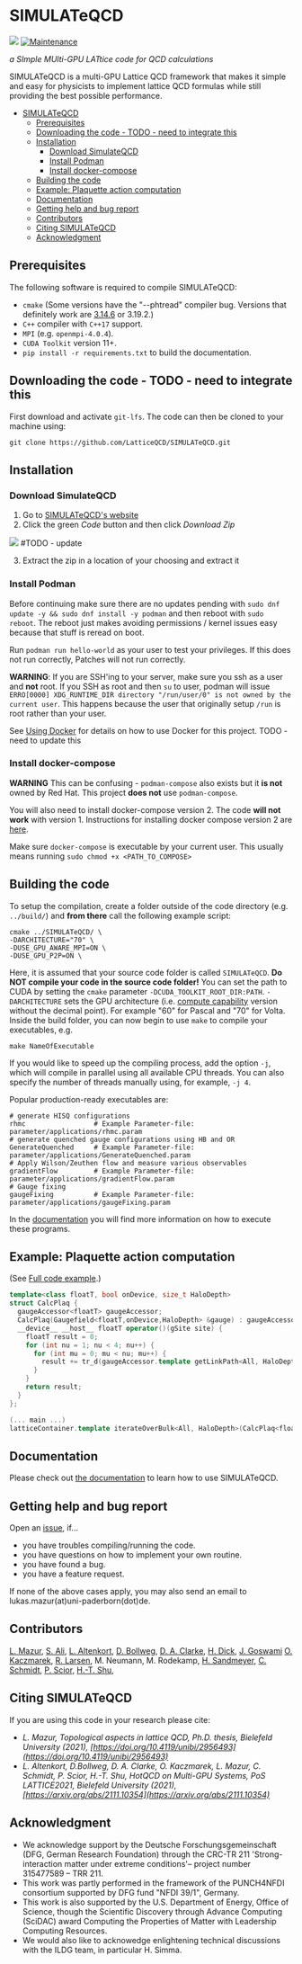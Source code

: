 # SIMULATeQCD


[![](https://img.shields.io/badge/docs-dev-blue.svg)](https://latticeqcd.github.io/SIMULATeQCD)
[![Maintenance](https://img.shields.io/badge/Maintained%3F-yes-green.svg)](https://github.com/LatticeQCD/SIMULATeQCD/commits/main)


*a SImple MUlti-GPU LATtice code for QCD calculations*


SIMULATeQCD is a multi-GPU Lattice QCD framework that makes it simple and easy for physicists to implement lattice QCD formulas while still providing the best possible performance.

- [SIMULATeQCD](#simulateqcd)
  - [Prerequisites](#prerequisites)
  - [Downloading the code - TODO - need to integrate this](#downloading-the-code---todo---need-to-integrate-this)
  - [Installation](#installation)
    - [Download SimulateQCD](#download-simulateqcd)
    - [Install Podman](#install-podman)
    - [Install docker-compose](#install-docker-compose)
  - [Building the code](#building-the-code)
  - [Example: Plaquette action computation](#example-plaquette-action-computation)
  - [Documentation](#documentation)
  - [Getting help and bug report](#getting-help-and-bug-report)
  - [Contributors](#contributors)
  - [Citing SIMULATeQCD](#citing-simulateqcd)
  - [Acknowledgment](#acknowledgment)

## Prerequisites

The following software is required to compile SIMULATeQCD:

* `cmake` (Some versions have the "--phtread" compiler bug. Versions that definitely work are [3.14.6](https://gitlab.kitware.com/cmake/cmake/tree/v3.14.6) or 3.19.2.)
* `C++` compiler with `C++17` support.
* `MPI` (e.g. `openmpi-4.0.4`).
* `CUDA Toolkit` version 11+. 
* `pip install -r requirements.txt` to build the documentation.

## Downloading the code - TODO - need to integrate this

First download and activate `git-lfs`. The code can then be cloned to your machine using:
```shell
git clone https://github.com/LatticeQCD/SIMULATeQCD.git
```

## Installation

### Download SimulateQCD

1. Go to [SIMULATeQCD's website](https://github.com/LatticeQCD/SIMULATeQCD)
2. Click the green *Code* button and then click *Download Zip*

![](images/2023-02-03-10-30-46.png) #TODO - update

3. Extract the zip in a location of your choosing and extract it

### Install Podman

Before continuing make sure there are no updates pending with `sudo dnf update -y && sudo dnf install -y podman` and then reboot with `sudo reboot`. The reboot just makes avoiding permissions / kernel issues easy because that stuff is reread on boot.

Run `podman run hello-world` as your user to test your privileges. If this does not run correctly, Patches will not run correctly.

**WARNING**: If you are SSH'ing to your server, make sure you ssh as a user and **not** root. If you SSH as root and then `su` to user, podman will issue `ERRO[0000] XDG_RUNTIME_DIR directory "/run/user/0" is not owned by the current user`. This happens because the user that originally setup `/run` is root rather than your user.

See [Using Docker](#using-docker) for details on how to use Docker for this project. TODO - need to update this

### Install docker-compose

**WARNING** This can be confusing - `podman-compose` also exists but it **is not** owned by Red Hat. This project **does not** use `podman-compose`.

You will also need to install docker-compose version 2. The code **will not work** with version 1. Instructions for 
installing docker compose version 2 are [here](https://docs.docker.com/compose/install/other/#on-linux).

Make sure `docker-compose` is executable by your current user. This usually means running `sudo chmod +x <PATH_TO_COMPOSE>`


## Building the code

To setup the compilation, create a folder outside of the code directory (e.g. `../build/`) and **from there** call the following example script: 
```shell
cmake ../SIMULATeQCD/ \
-DARCHITECTURE="70" \
-DUSE_GPU_AWARE_MPI=ON \
-DUSE_GPU_P2P=ON \
``` 
Here, it is assumed that your source code folder is called `SIMULATeQCD`. **Do NOT compile your code in the source code folder!**
You can set the path to CUDA by setting the `cmake` parameter `-DCUDA_TOOLKIT_ROOT_DIR:PATH`.
`-DARCHITECTURE` sets the GPU architecture (i.e. [compute capability](https://en.wikipedia.org/wiki/CUDA#GPUs_supported) version without the decimal point). For example "60" for Pascal and "70" for Volta. 
Inside the build folder, you can now begin to use `make` to compile your executables, e.g. 
```shell
make NameOfExecutable
```
If you would like to speed up the compiling process, add the option `-j`, which will compile in parallel using all available CPU threads. You can also specify the number of threads manually using, for example, `-j 4`.

Popular production-ready executables are:
```Shell
# generate HISQ configurations
rhmc                 # Example Parameter-file: parameter/applications/rhmc.param
# generate quenched gauge configurations using HB and OR
GenerateQuenched     # Example Parameter-file: parameter/applications/GenerateQuenched.param
# Apply Wilson/Zeuthen flow and measure various observables
gradientFlow         # Example Parameter-file: parameter/applications/gradientFlow.param
# Gauge fixing
gaugeFixing          # Example Parameter-file: parameter/applications/gaugeFixing.param
```
In the [documentation](https://latticeqcd.github.io/SIMULATeQCD/03_applications/applications.html) you will find more information on how to execute these programs.

## Example: Plaquette action computation

(See [Full code example](https://github.com/LatticeQCD/SIMULATeQCD/blob/main/src/examples/main_plaquette.cu).)

```C++
template<class floatT, bool onDevice, size_t HaloDepth>
struct CalcPlaq {
  gaugeAccessor<floatT> gaugeAccessor;
  CalcPlaq(Gaugefield<floatT,onDevice,HaloDepth> &gauge) : gaugeAccessor(gauge.getAccessor()){}
  __device__ __host__ floatT operator()(gSite site) {
    floatT result = 0;
    for (int nu = 1; nu < 4; nu++) {
      for (int mu = 0; mu < nu; mu++) {
        result += tr_d(gaugeAccessor.template getLinkPath<All, HaloDepth>(site, mu, nu, Back(mu), Back(nu)));
      }
    }
    return result;
  }
};

(... main ...)
latticeContainer.template iterateOverBulk<All, HaloDepth>(CalcPlaq<floatT, HaloDepth>(gauge))
```


## Documentation

Please check out [the documentation](https://latticeqcd.github.io/SIMULATeQCD) to learn how to use SIMULATeQCD.

## Getting help and bug report
Open an [issue](https://github.com/LatticeQCD/SIMULATeQCD/issues), if...
- you have troubles compiling/running the code.
- you have questions on how to implement your own routine.
- you have found a bug.
- you have a feature request.

If none of the above cases apply, you may also send an email to lukas.mazur(at)uni-paderborn(dot)de.


## Contributors

[L. Mazur](https://github.com/lukas-mazur), 
[S. Ali](https://github.com/Sajidali1031), 
[L. Altenkort](https://github.com/luhuhis), 
[D. Bollweg](https://github.com/dbollweg), 
[D. A. Clarke](https://github.com/clarkedavida), 
[H. Dick](https://github.com/redweasel),
[J. Goswami](https://github.com/jishnuxx)
[O. Kaczmarek](https://github.com/olaf-kaczmarek), 
[R. Larsen](https://github.com/RasmusNL), 
M. Neumann,
M. Rodekamp, 
[H. Sandmeyer](https://github.com/hsandmeyer), 
[C. Schmidt](https://github.com/schmidt74), 
[P. Scior](https://github.com/philomat), 
[H.-T. Shu](https://github.com/haitaoshu), 

## Citing SIMULATeQCD

If you are using this code in your research please cite:

- *L. Mazur, Topological aspects in lattice QCD, Ph.D. thesis, Bielefeld University (2021), [https://doi.org/10.4119/unibi/2956493](https://doi.org/10.4119/unibi/2956493)*
- *L. Altenkort, D.Bollweg, D. A. Clarke, O. Kaczmarek, L. Mazur, C. Schmidt, P. Scior, H.-T. Shu, HotQCD on Multi-GPU Systems, PoS LATTICE2021, Bielefeld University (2021), [https://arxiv.org/abs/2111.10354](https://arxiv.org/abs/2111.10354)*

## Acknowledgment

- We acknowledge support by the Deutsche Forschungsgemeinschaft (DFG, German Research Foundation) through the CRC-TR 211 
'Strong-interaction matter under extreme conditions'– project number 315477589 – TRR 211.
- This work was partly performed in the framework of the PUNCH4NFDI consortium supported by DFG fund "NFDI 39/1", Germany.
- This work is also supported by the U.S. Department of Energy, Office of Science, though the Scientific Discovery through Advance 
Computing (SciDAC) award Computing the Properties of Matter with Leadership Computing Resources.
- We would also like to acknowedge enlightening technical discussions with the ILDG team, in particular H. Simma. 
